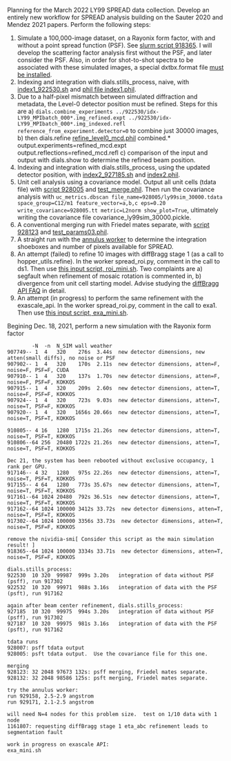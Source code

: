 Planning for the March 2022 LY99 SPREAD data collection.  Develop an entirely new workflow for SPREAD analysis building on the Sauter 2020 and Mendez 2021 papers.  Perform the following steps:
1. Simulate a 100,000-image dataset, on a Rayonix form factor, with and without a point spread function (PSF).  See [slurm script 918365](./sim_918365.sh).  I will develop the scattering factor analysis first without the PSF, and later consider the PSF.  Also, in order for shot-to-shot spectra to be associated with these simulated images, a special dxtbx.format file [must be installed](../../format). 
2. Indexing and integration with dials.stills_process, naive, with [index1_922530.sh](./index1_922530.sh) and [phil file index1.phil](./index1.phil).
3. Due to a half-pixel mismatch between simulated diffraction and metadata, the Level-0 detector position must be refined.  Steps for this are 
  a) ```dials.combine_experiments ../922530/idx-LY99_MPIbatch_000*.img_refined.expt ../922530/idx-LY99_MPIbatch_000*.img_indexed.refl reference_from_experiment.detector=0``` to combine just 30000 images, 
  b) then dials.refine [refine_level0_mcd.phil](./refine_level0_mcd.phil) combined.* output.experiments=refined_mcd.expt output.reflections=refined_mcd.refl
  c) comparison of the input and output with dials.show to determine the refined beam position.
4. Indexing and integration with dials.stills_process, using the updated detector position, with [index2_927185.sh](./index2_927185.sh) and [index2.phil](./index2.phil).
5. Unit cell analysis using a covariance model.  Output all unit cells (tdata file) with [script 928005](./928005.sh) and [test_merge.phil](.test_merge.phil).  Then run the covariance analysis with ```uc_metrics.dbscan file_name=928005/ly99sim_30000.tdata space_group=C12/m1 feature_vector=a,b,c eps=0.20 write_covariance=928005.tt metric=L2norm show_plot=True```, ultimately writing the covariance file covariance_ly99sim_30000.pickle.
6. A conventional merging run with Friedel mates separate, with [script 928123](./928123.sh) and [test_params03.phil](./test_params03.phil). 
7. A straight run with the [annulus worker](./929171.sh) to determine the integration shoeboxes and number of pixels available for SPREAD. 
8. An attempt (failed) to refine 10 images with diffBragg stage 1 (as a call to hopper_utils.refine).  In the worker spread_roi.py, comment in the call to ds1.  Then use [this input script, roi_mini.sh](./roi_mini.sh).  Two complaints are a) segfault when refinement of mosaic rotation is commented in, b) divergence from unit cell starting model.  Advise studying the [diffBragg API FAQ](https://github.com/cctbx/cctbx_project/tree/master/simtbx/diffBragg#apifaq) in detail. 
9. An attempt (in progress) to perform the same refinement with the exascale_api.  In the worker spread_roi.py, comment in the call to exa1.  Then use [this input script, exa_mini.sh](./exa_mini.sh).

Begining Dec. 18, 2021, perform a new simulation with the Rayonix form factor
```
        -N  -n  N_SIM wall weather
907749-- 1  4   320    276s  3.44s  new detector dimensions, new atten(small diffs), no noise or PSF
907902-- 1  4   320    170s  2.11s  new detector dimensions, atten=F, noise=F, PSF=F, CUDA
907910-- 1  4   320    137s  1.70s  new detector dimensions, atten=F, noise=F, PSF=F, KOKKOS
907915-- 1  4   320    209s  2.60s  new detector dimensions, atten=T, noise=F, PSF=F, KOKKOS
907924-- 1  4   320    723s  9.03s  new detector dimensions, atten=T, noise=T, PSF=F, KOKKOS
907920-- 1  4   320   1656s 20.66s  new detector dimensions, atten=T, noise=T, PSF=T, KOKKOS

910805-- 4 16   1280  1715s 21.26s  new detector dimensions, atten=T, noise=T, PSF=T, KOKKOS
910806--64 256  20480 1722s 21.26s  new detector dimensions, atten=T, noise=T, PSF=T, KOKKOS

Dec 21, the system has been rebooted without exclusive occupancy, 1 rank per GPU.
917146-- 4 32   1280   975s 22.26s  new detector dimensions, atten=T, noise=T, PSF=T, KOKKOS
917155-- 4 64   1280   773s 35.67s  new detector dimensions, atten=T, noise=T, PSF=T, KOKKOS
917161--64 1024 20480  792s 36.51s  new detector dimensions, atten=T, noise=T, PSF=T, KOKKOS
917162--64 1024 100000 3412s 33.72s  new detector dimensions, atten=T, noise=T, PSF=T, KOKKOS
917302--64 1024 100000 3356s 33.73s  new detector dimensions, atten=T, noise=T, PSF=F, KOKKOS

remove the nividia-smi[ Consider this script as the main simulation result! ]
918365--64 1024 100000 3334s 33.71s  new detector dimensions, atten=T, noise=T, PSF=F, KOKKOS

dials.stills_process:
922530  10 320  99987  999s 3.20s   integration of data without PSF (psff), run 917302
922532  10 320  99971  988s 3.16s   integration of data with the PSF (psft), run 917162

again after beam center refinement, dials.stills_process:
927185  10 320  99975  994s 3.20s   integration of data without PSF (psff), run 917302
927187  10 320  99975  981s 3.16s   integration of data with the PSF (psft), run 917162

tdata runs
928007: psff tdata output
928005: psft tdata output.  Use the covariance file for this one.

merging
928123: 32 2048 97673 132s: psff merging, Friedel mates separate.
928132: 32 2048 98586 125s: psft merging, Friedel mates separate.

try the annulus worker:
run 929158, 2.5-2.9 angstrom
run 929171, 2.1-2.5 angstrom

will need N=4 nodes for this problem size.  test on 1/10 data with 1 node
1161807: requesting diffBragg stage 1 eta_abc refinement leads to segmentation fault

work in progress on exascale API:
exa_mini.sh
```
